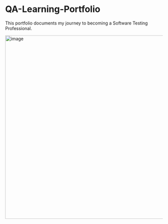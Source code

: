 # QA-Learning-Portfolio
This portfolio documents my journey to becoming a Software Testing Professional.

<img width="522" height="587" alt="image" src="https://github.com/user-attachments/assets/f62b53d1-f5d3-4d12-9da4-a2ca0e808b36" />

